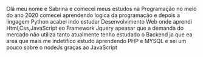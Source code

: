 Olá meu nome e Sabrina e comecei meus estudos na Programação no meio do ano 2020
comecei aprendendo logica da programação e depois a lingagem Python
acabei indo estudar Desenvolvimento Web onde aprendi Html,Css,JavaScript eo Framework Jquery apeasar que a demanda do mercado não utiliza tanto
atualmente tenho estudado o Backend ja que ea area que mais me indetifico 
estudo aprendendo PHP e MYSQL e sei um pouco sobre o nodeJs graças ao JavaScript
